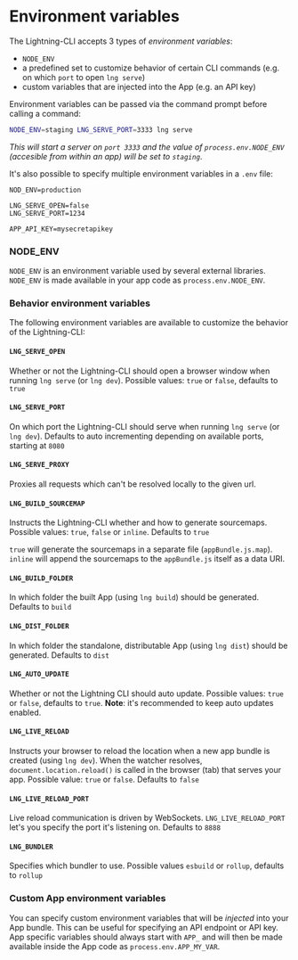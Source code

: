 # Environment variables

The Lightning-CLI accepts 3 types of _environment variables_:

- `NODE_ENV`
- a predefined set to customize behavior of certain CLI commands (e.g. on which `port` to open `lng serve`)
- custom variables that are injected into the App (e.g. an API key)

Environment variables can be passed via the command prompt before calling a command:

```bash
NODE_ENV=staging LNG_SERVE_PORT=3333 lng serve
```

_This will start a server on `port 3333` and the value of `process.env.NODE_ENV` (accesible from within an app) will be set to `staging`_.

It's also possible to specify multiple environment variables in a `.env` file:

```
NOD_ENV=production

LNG_SERVE_OPEN=false
LNG_SERVE_PORT=1234

APP_API_KEY=mysecretapikey
```

### NODE_ENV

`NODE_ENV` is an environment variable used by several external libraries. `NODE_ENV` is made available in your app code as `process.env.NODE_ENV`.

### Behavior environment variables

The following environment variables are available to customize the behavior of the Lightning-CLI:

#### `LNG_SERVE_OPEN`
Whether or not the Lightning-CLI should open a browser window when running `lng serve` (or `lng dev`). Possible values: `true` or `false`, defaults to `true`

#### `LNG_SERVE_PORT`

On which port the Lightning-CLI should serve when running `lng serve` (or `lng dev`). Defaults to auto incrementing depending on available ports, starting at `8080`

#### `LNG_SERVE_PROXY`

Proxies all requests which can't be resolved locally to the given url.

#### `LNG_BUILD_SOURCEMAP`

Instructs the Lightning-CLI whether and how to generate sourcemaps. Possible values: `true`, `false` or `inline`. Defaults to `true`

`true` will generate the sourcemaps in a separate file (`appBundle.js.map`). `inline` will append the sourcemaps to the `appBundle.js` itself as a data URI.

#### `LNG_BUILD_FOLDER`

In which folder the built App (using `lng build`) should be generated. Defaults to `build`

#### `LNG_DIST_FOLDER`

In which folder the standalone, distributable App (using `lng dist`) should be generated. Defaults to `dist`

#### `LNG_AUTO_UPDATE`

Whether or not the Lightning CLI should auto update. Possible values: `true` or `false`, defaults to `true`. **Note**: it's recommended to keep auto updates enabled.

#### `LNG_LIVE_RELOAD`

Instructs your browser to reload the location when a new app bundle is created (using `lng dev`). When the watcher resolves,
`document.location.reload()` is called in the browser (tab) that serves your app. Possible value: `true` or `false`. Defaults to `false`

#### `LNG_LIVE_RELOAD_PORT`

Live reload communication is driven by WebSockets. `LNG_LIVE_RELOAD_PORT` let's you specify the port it's listening on. Defaults to `8888`

#### `LNG_BUNDLER`
Specifies which bundler to use. Possible values `esbuild` or `rollup`, defaults to `rollup`


### Custom App environment variables
You can specify custom environment variables that will be _injected_ into your App bundle. This can be useful for specifying an API endpoint or API key.
App specific variables should always start with `APP_` and will then be made available inside the App code as `process.env.APP_MY_VAR`.
